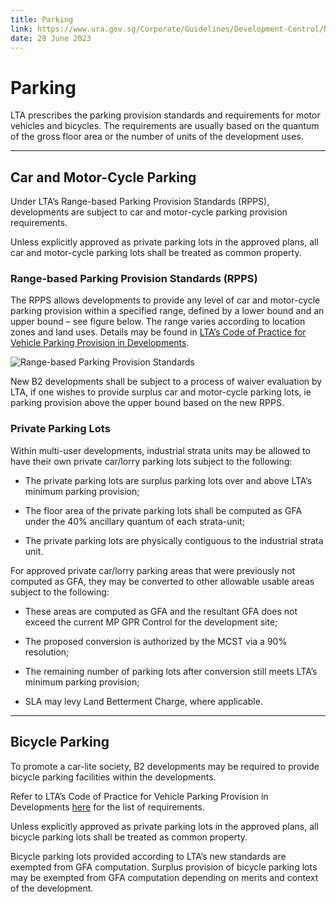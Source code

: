 ```yaml
---
title: Parking
link: https://www.ura.gov.sg/Corporate/Guidelines/Development-Control/Non-Residential/B2/Parking
date: 28 June 2023
---
```


# Parking



LTA prescribes the parking provision standards and requirements for motor vehicles and bicycles. The requirements are usually based on the quantum of the gross floor area or the number of units of the development uses.



---



## Car and Motor-Cycle Parking



Under LTA’s Range-based Parking Provision Standards (RPPS), developments are subject to car and motor-cycle parking provision requirements.



Unless explicitly approved as private parking lots in the approved plans, all car and motor-cycle parking lots shall be treated as common property.



### Range-based Parking Provision Standards (RPPS)



The RPPS allows developments to provide any level of car and motor-cycle parking provision within a specified range, defined by a lower bound and an upper bound – see figure below. The range varies according to location zones and land uses. Details may be found in [LTA’s Code of Practice for Vehicle Parking Provision in Developments](https://www.lta.gov.sg/content/ltagov/en/industry_innovations/industry_matters/development_construction_resources/vehicle_parking/requirements_for_vehicle_parking_proposals.html).



![Range-based Parking Provision Standards](https://www.ura.gov.sg/-/media/Corporate/Guidelines/Development-control/Industrial/Range_Based_Car_Parking_Standard.jpg?h=100%25&w=100%25)



New B2 developments shall be subject to a process of waiver evaluation by LTA, if one wishes to provide surplus car and motor-cycle parking lots, ie parking provision above the upper bound based on the new RPPS.



### Private Parking Lots



Within multi-user developments, industrial strata units may be allowed to have their own private car/lorry parking lots subject to the following:



- The private parking lots are surplus parking lots over and above LTA’s minimum parking provision;

- The floor area of the private parking lots shall be computed as GFA under the 40% ancillary quantum of each strata-unit;

- The private parking lots are physically contiguous to the industrial strata unit.



For approved private car/lorry parking areas that were previously not computed as GFA, they may be converted to other allowable usable areas subject to the following:



- These areas are computed as GFA and the resultant GFA does not exceed the current MP GPR Control for the development site;

- The proposed conversion is authorized by the MCST via a 90% resolution;

- The remaining number of parking lots after conversion still meets LTA’s minimum parking provision;

- SLA may levy Land Betterment Charge, where applicable.



---



## Bicycle Parking



To promote a car-lite society, B2 developments may be required to provide bicycle parking facilities within the developments.



Refer to LTA’s Code of Practice for Vehicle Parking Provision in Developments [here](https://www.lta.gov.sg/content/ltagov/en/industry_innovations/industry_matters/development_construction_resources/vehicle_parking/requirements_for_vehicle_parking_proposals.html) for the list of requirements.



Unless explicitly approved as private parking lots in the approved plans, all bicycle parking lots shall be treated as common property.



Bicycle parking lots provided according to LTA’s new standards are exempted from GFA computation. Surplus provision of bicycle parking lots may be exempted from GFA computation depending on merits and context of the development.




